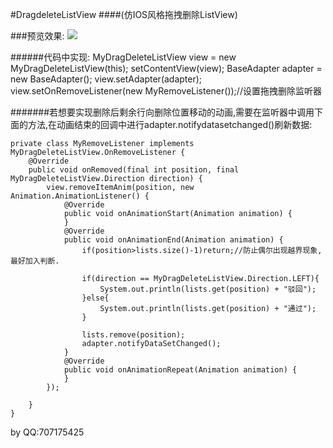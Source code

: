 #DragdeleteListView 
####(仿IOS风格拖拽删除ListView)

###预览效果:
	![](https://github.com/g707175425/IOS_Style-DragDeleteListView/blob/master/sample.gif)

######代码中实现:
	MyDragDeleteListView view = new MyDragDeleteListView(this);
    setContentView(view);
    BaseAdapter adapter = new BaseAdapter();
    view.setAdapter(adapter);
    view.setOnRemoveListener(new MyRemoveListener());//设置拖拽删除监听器
	
#######若想要实现删除后剩余行向删除位置移动的动画,需要在监听器中调用下面的方法,在动画结束的回调中进行adapter.notifydatasetchanged()刷新数据:

    private class MyRemoveListener implements MyDragDeleteListView.OnRemoveListener {
        @Override
        public void onRemoved(final int position, final MyDragDeleteListView.Direction direction) {
            view.removeItemAnim(position, new Animation.AnimationListener() {
                @Override
                public void onAnimationStart(Animation animation) {
                }
                @Override
                public void onAnimationEnd(Animation animation) {
                    if(position>lists.size()-1)return;//防止偶尔出现越界现象,最好加入判断.

                    if(direction == MyDragDeleteListView.Direction.LEFT){
                        System.out.println(lists.get(position) + "驳回");
                    }else{
                        System.out.println(lists.get(position) + "通过");
                    }

                    lists.remove(position);
                    adapter.notifyDataSetChanged();
                }
                @Override
                public void onAnimationRepeat(Animation animation) {
                }
            });

        }
    }




by QQ:707175425